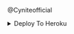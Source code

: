 @Cyniteofficial


<details><summary>Deploy To Heroku</summary>
<br>
<p>
<a href="https://heroku.com/deploy?template=https://github.com/hintpirox/tgraph">
  <img src="https://www.herokucdn.com/deploy/button.svg" alt="Deploy">
</a>
</p></details>


